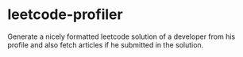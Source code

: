 # leetcode-profiler
Generate a nicely formatted leetcode solution of a developer from his profile and also fetch articles if he submitted in the solution.
